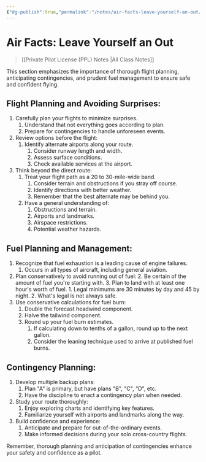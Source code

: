 ```yaml
---
{"dg-publish":true,"permalink":"/notes/air-facts-leave-yourself-an-out/","title":"Air Facts: Leave Yourself an Out","tags":["aviation","classnotes"]}
---
```



# Air Facts: Leave Yourself an Out
> [[Private Pilot License (PPL) Notes \|All Class Notes]]

This section emphasizes the importance of thorough flight planning, anticipating contingencies, and prudent fuel management to ensure safe and confident flying.

## Flight Planning and Avoiding Surprises:

1. Carefully plan your flights to minimize surprises.
    1. Understand that not everything goes according to plan.
    2. Prepare for contingencies to handle unforeseen events.
2. Review options before the flight:
    1. Identify alternate airports along your route.
        1. Consider runway length and width.
        2. Assess surface conditions.
        3. Check available services at the airport.
3. Think beyond the direct route:
    1. Treat your flight path as a 20 to 30-mile-wide band.
        1. Consider terrain and obstructions if you stray off course.
        2. Identify directions with better weather.
        3. Remember that the best alternate may be behind you.
    2. Have a general understanding of:
        1. Obstructions and terrain.
        2. Airports and landmarks.
        3. Airspace restrictions.
        4. Potential weather hazards.

## Fuel Planning and Management:

1. Recognize that fuel exhaustion is a leading cause of engine failures.
    1. Occurs in all types of aircraft, including general aviation.
2. Plan conservatively to avoid running out of fuel:
    2. Be certain of the amount of fuel you're starting with.
    3. Plan to land with at least one hour's worth of fuel.
        1. Legal minimums are 30 minutes by day and 45 by night.
        2. What's legal is not always safe.
3. Use conservative calculations for fuel burn:
    1. Double the forecast headwind component.
    2. Halve the tailwind component.
    3. Round up your fuel burn estimates.
        1. If calculating down to tenths of a gallon, round up to the next gallon.
        2. Consider the leaning technique used to arrive at published fuel burns.

## Contingency Planning:

1. Develop multiple backup plans:
    1. Plan "A" is primary, but have plans "B", "C", "D", etc.
    2. Have the discipline to enact a contingency plan when needed.
2. Study your route thoroughly:
    1. Enjoy exploring charts and identifying key features.
    2. Familiarize yourself with airports and landmarks along the way.
3. Build confidence and experience:
    1. Anticipate and prepare for out-of-the-ordinary events.
    2. Make informed decisions during your solo cross-country flights.

Remember, thorough planning and anticipation of contingencies enhance your safety and confidence as a pilot.